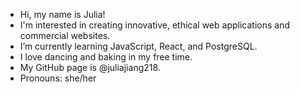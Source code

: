 - Hi, my name is Julia!
- I'm interested in creating innovative, ethical web applications and commercial websites.
- I’m currently learning JavaScript, React, and PostgreSQL.
- I love dancing and baking in my free time.
- My GitHub page is @juliajiang218.
- Pronouns: she/her


